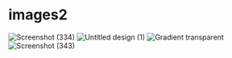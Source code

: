 # images2
![Screenshot (334)](https://user-images.githubusercontent.com/78478397/232377129-8707edef-8ca8-4371-8170-46f32508d7f0.png)
![Untitled design (1)](https://user-images.githubusercontent.com/78478397/233819374-c769051c-691a-4988-a0ff-157c0748aae9.png)
![Gradient transparent](https://user-images.githubusercontent.com/78478397/229412670-87fa85a0-47ec-41f6-95d7-07f963830ef1.png)
![Screenshot (343)](https://user-images.githubusercontent.com/78478397/235486987-d88f052d-efec-48e9-85fa-443a80b2151e.png)


